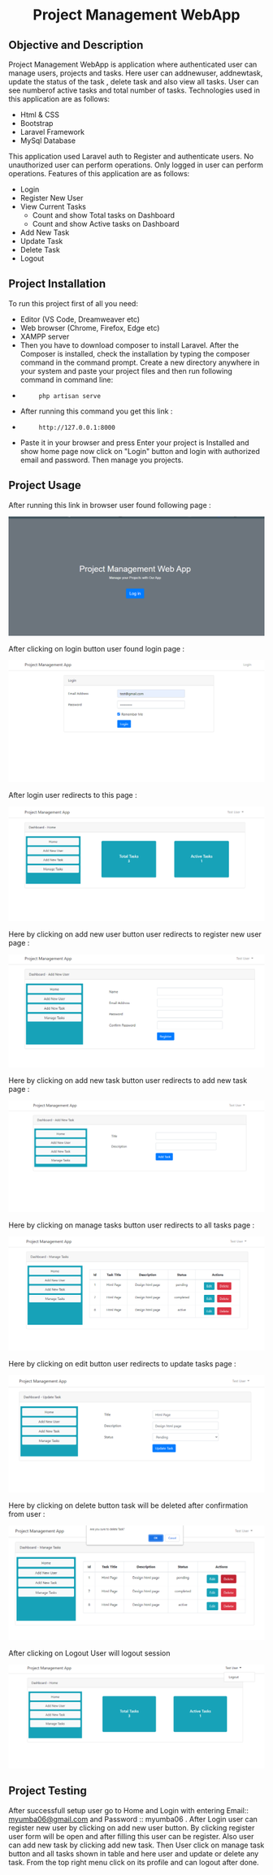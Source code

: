 <h1 align="center">Project Management WebApp</h1>

## Objective and Description 
Project Management WebApp is application where authenticated user can manage users, projects and tasks. Here user can addnewuser, addnewtask, update the status of the task , delete task and also view all tasks. User can see numberof active tasks and total number of tasks. Technologies used in this application are as follows:

- Html & CSS
- Bootstrap
- Laravel Framework
- MySql Database

This application used Laravel auth to Register and authenticate users. No unauthorized user can perform operations. Only logged in user can perform operations. Features of this application are as follows:

- Login
- Register New User
- View Current Tasks
    - Count and show Total tasks on Dashboard
    - Count and show Active tasks on Dashboard
- Add New Task
- Update Task
- Delete Task
- Logout

## Project Installation

To run this project first of all you need: 
- Editor (VS Code, Dreamweaver etc)
- Web browser (Chrome, Firefox, Edge etc)
- XAMPP server
- Then you have to download composer to install Laravel. After the Composer is installed, check the installation by typing the composer command in the command prompt. Create a new directory anywhere in your system and paste your project files and then run following command in command line: 
-          php artisan serve
- After running this command you get this link : 
-          http://127.0.0.1:8000
- Paste it in your browser and press Enter your project is Installed and show home page now click on "Login" button and login with authorized email and password. Then manage you projects.

## Project Usage

After running this link in browser user found following page :

![Home Page](/public/home.png)

After clicking on login button user found login page :

![Login Page](/public/login.png)

After login user redirects to this page :

![Dashboard](/public/dashboard.png)

Here by clicking on add new user button user redirects to register new user page :

![Register](/public/addnewuser.png)

Here by clicking on add new task button user redirects to add new task page :

![Add New Task](/public/addnewtask.png)

Here by clicking on manage tasks button user redirects to all tasks page :

![Manage Tasks](/public/managetasks.png)

Here by clicking on edit button user redirects to update tasks page :

![Update Tasks](/public/update.png)

Here by clicking on delete button task will be deleted after confirmation from user :

![Delete Tasks](/public/delete.png)

After clicking on Logout User will logout session

![Logout](/public/logout.png)

## Project Testing

After successfull setup user go to Home and Login with entering Email:: myumba06@gmail.com  and  Password :: myumba06 . After Login user can register new user by clicking on add new user button. By clicking register user form will be open and after filling this user can be register. Also user can add new task by clicking add new task. Then User click on manage task button and all tasks shown in table and here user and update or delete any task. From the top right menu click on its profile and can logout after done.
